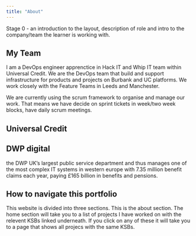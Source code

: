 ```yaml
---
title: "About"
---
```



Stage 0 - an introduction to the layout, description of role and intro to the company/team the learner is working with.  

## My Team

I am a DevOps engineer apprenctice in Hack IT and Whip IT team within Universal Credit.
We are the DevOps team that build and support infrastructure for products and projects on Burbank and UC platforms. We work closely with the Feature Teams in Leeds and Manchester.

We are currently using the scrum framework to organise and manage our work. That means we have decide on sprint tickets in week/two week blocks, have daily scrum meetings.

## Universal Credit

## DWP digital

the DWP UK’s largest public service department and thus manages one of the most complex IT systems in western europe with 7.35 million benefit claims each year, paying £165 billion in benefits and pensions.

## How to navigate this portfolio

This website is divided into three sections. This is the about section. The home section will take you to a list of projects I have worked on with the relevent KSBs linked underneath.
If you click on any of these it will take you to a page that shows all projecs with the same KSBs.
